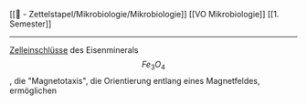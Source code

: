 [[📄 - Zettelstapel/Mikrobiologie/Mikrobiologie]] [[VO Mikrobiologie]] [[1. Semester]]

---

[Zelleinschlüsse](Biologie-Bachelor/Mikrobiologie/Prokaryoten/Bakterien/Zelleinschlüsse.md) des Eisenminerals $$ Fe_3O_4 $$, die "Magnetotaxis", die Orientierung entlang eines Magnetfeldes, ermöglichen